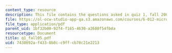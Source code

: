 ```yaml
---
content_type: resource
description: This file contains the questions asked in quiz 1, fall 2005.
file: https://ol-ocw-studio-app-qa.s3.amazonaws.com/courses/6-012-microelectronic-devices-and-circuits-fall-2005/7438692af4338b8cc9ffcb78c21e2213_q1_fall05.pdf
file_type: application/pdf
parent_uid: 1bf32b00-92f4-f165-4630-a2680f54fbda
resourcetype: Document
title: q1_fall05.pdf
uid: 7438692a-f433-8b8c-c9ff-cb78c21e2213
---
```

